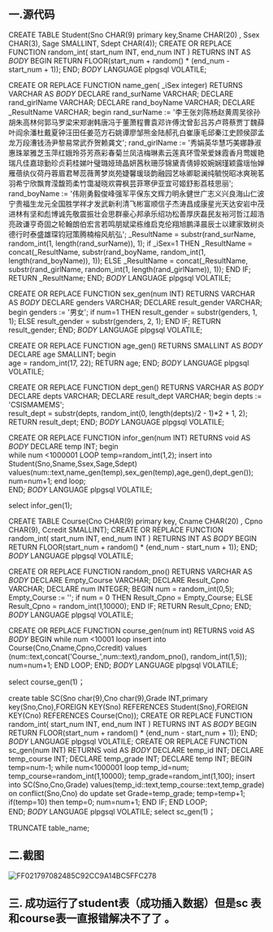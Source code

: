 ## 一.源代码
CREATE TABLE Student(Sno CHAR(9) primary key,Sname CHAR(20) , 
Ssex CHAR(3), Sage SMALLINT, Sdept CHAR(4));
CREATE OR REPLACE FUNCTION random_int(
    start_num INT,
    end_num INT
) 
RETURNS INT
AS $BODY$
BEGIN
  RETURN FLOOR(start_num + random() * (end_num - start_num + 1));
END;
$BODY$
LANGUAGE plpgsql VOLATILE;

CREATE OR REPLACE FUNCTION name_gen(
  _iSex integer) 
RETURNS VARCHAR 
AS $BODY$
DECLARE rand_surName VARCHAR;
DECLARE rand_girlName VARCHAR;
DECLARE rand_boyName VARCHAR;
DECLARE _ResultName VARCHAR;
begin
  rand_surName := '李王张刘陈杨赵黄周吴徐孙胡朱高林何郭马罗梁宋郑谢韩唐冯于董萧程曹袁邓许傅沈曾彭吕苏卢蒋蔡贾丁魏薛叶阎余潘杜戴夏钟汪田任姜范方石姚谭廖邹熊金陆郝孔白崔康毛邱秦江史顾侯邵孟龙万段漕钱汤尹黎易常武乔贺赖龚文';
  rand_girlName := '秀娟英华慧巧美娜静淑惠珠翠雅芝玉萍红娥玲芬芳燕彩春菊兰凤洁梅琳素云莲真环雪荣爱妹霞香月莺媛艳瑞凡佳嘉琼勤珍贞莉桂娣叶璧璐娅琦晶妍茜秋珊莎锦黛青倩婷姣婉娴瑾颖露瑶怡婵雁蓓纨仪荷丹蓉眉君琴蕊薇菁梦岚苑婕馨瑗琰韵融园艺咏卿聪澜纯毓悦昭冰爽琬茗羽希宁欣飘育滢馥筠柔竹霭凝晓欢霄枫芸菲寒伊亚宜可姬舒影荔枝思丽';
  rand_boyName := '伟刚勇毅俊峰强军平保东文辉力明永健世广志义兴良海山仁波宁贵福生龙元全国胜学祥才发武新利清飞彬富顺信子杰涛昌成康星光天达安岩中茂进林有坚和彪博诚先敬震振壮会思群豪心邦承乐绍功松善厚庆磊民友裕河哲江超浩亮政谦亨奇固之轮翰朗伯宏言若鸣朋斌梁栋维启克伦翔旭鹏泽晨辰士以建家致树炎德行时泰盛雄琛钧冠策腾楠榕风航弘';
_ResultName = substr(rand_surName, random_int(1, length(rand_surName)), 1);
if _iSex=1 THEN
_ResultName = concat(_ResultName, substr(rand_boyName, random_int(1, length(rand_boyName)), 1));
  ELSE 
    _ResultName = concat(_ResultName, substr(rand_girlName, random_int(1, length(rand_girlName)), 1));
  END IF;
RETURN _ResultName;
END;
$BODY$
LANGUAGE plpgsql VOLATILE;

CREATE OR REPLACE FUNCTION sex_gen(num INT) 
RETURNS VARCHAR 
AS $BODY$
DECLARE genders VARCHAR;
DECLARE result_gender VARCHAR;
begin
	genders := '男女';
	if num=1 THEN 
	result_gender = substr(genders, 1, 1);
	ELSE
	result_gender = substr(genders, 2, 1);
  END IF;
RETURN result_gender;
END;
$BODY$
LANGUAGE plpgsql VOLATILE;

CREATE OR REPLACE FUNCTION age_gen() 
RETURNS SMALLINT 
AS $BODY$
DECLARE age SMALLINT;
begin	
	age = random_int(17, 22);
RETURN age;
END;
$BODY$
LANGUAGE plpgsql VOLATILE;

CREATE OR REPLACE FUNCTION dept_gen() 
RETURNS VARCHAR 
AS $BODY$
DECLARE depts VARCHAR;
DECLARE result_dept VARCHAR;
begin
	depts := 'CSISMAMEMS';	
	result_dept = substr(depts, random_int(0, length(depts)/2 - 1)*2 + 1, 2);	
RETURN result_dept;
END;
$BODY$
LANGUAGE plpgsql VOLATILE;

CREATE OR REPLACE FUNCTION infor_gen(num INT) 
RETURNS void 
AS $BODY$
DECLARE temp INT;
begin	
	while num <1000001 LOOP
		temp=random_int(1,2);
		insert into Student(Sno,Sname,Ssex,Sage,Sdept) values(num::text,name_gen(temp),sex_gen(temp),age_gen(),dept_gen());
 		num=num+1;
end loop;                            
END;
$BODY$
LANGUAGE plpgsql VOLATILE;

select infor_gen(1);




CREATE TABLE Course(Cno CHAR(9) primary key, Cname CHAR(20) , 
Cpno CHAR(9), Ccredit SMALLINT);
CREATE OR REPLACE FUNCTION random_int(
    start_num INT,
    end_num INT
) 
RETURNS INT
AS $BODY$
BEGIN
  RETURN FLOOR(start_num + random() * (end_num - start_num + 1));
END;
$BODY$
LANGUAGE plpgsql VOLATILE;

CREATE OR REPLACE FUNCTION random_pno() 
RETURNS VARCHAR
AS $BODY$
	DECLARE Empty_Course VARCHAR;
	DECLARE Result_Cpno VARCHAR;
	DECLARE num INTEGER;
	BEGIN
		num = random_int(0,5);
		Empty_Course := '';
		if num = 0 THEN
			Result_Cpno = Empty_Course;
		ELSE 
			Result_Cpno = random_int(1,10000);
		END IF;
	RETURN Result_Cpno;	
	END;
$BODY$
LANGUAGE plpgsql VOLATILE;

CREATE OR REPLACE FUNCTION course_gen(num int)
RETURNS void
AS $BODY$
BEGIN
   while num <10001 loop
 	insert into Course(Cno,Cname,Cpno,Ccredit) values (num::text,concat('Course_',num::text),random_pno(), random_int(1,5));
 	num=num+1;
 END LOOP;
END;
$BODY$
LANGUAGE plpgsql VOLATILE;

select course_gen(1)；





create table SC(Sno char(9),Cno char(9),Grade INT,primary key(Sno,Cno),FOREIGN KEY(Sno) REFERENCES Student(Sno),FOREIGN KEY(Cno) REFERENCES Course(Cno));
CREATE OR REPLACE FUNCTION random_int(
    start_num INT,
    end_num INT
) 
RETURNS INT
AS $BODY$
BEGIN
  RETURN FLOOR(start_num + random() * (end_num - start_num + 1));
END;
$BODY$
LANGUAGE plpgsql VOLATILE;
CREATE OR REPLACE FUNCTION sc_gen(num INT)
RETURNS void
AS $BODY$
DECLARE temp_id INT;
DECLARE temp_course INT;
DECLARE temp_grade INT;
DECLARE temp INT;
BEGIN
	temp=num-1;
	while num<1000001 loop
  		temp_id=num;
		temp_course=random_int(1,10000);
		temp_grade=random_int(1,100);
		insert into SC(Sno,Cno,Grade) values(temp_id::text,temp_course::text,temp_grade) on conflict(Sno,Cno) do update set Grade=temp_grade;
		temp=temp+1;
		if(temp=10) then
			temp=0;
			num=num+1;
		END IF;
END LOOP;	
END;
$BODY$
LANGUAGE plpgsql VOLATILE;
select sc_gen(1)；

TRUNCATE table_name;

## 二.截图
![FF021797082485C92CC9A14BC5FFC278](https://user-images.githubusercontent.com/114654049/199022859-10966a7c-9efe-4018-89fc-972430961c25.png)
## 三. 成功运行了student表（成功插入数据）但是sc 表和course表一直报错解决不了了 。
